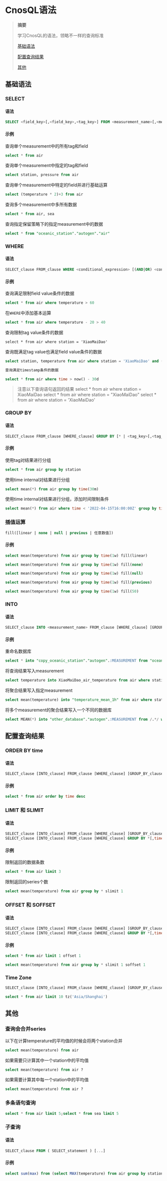 # CnosQL语法

> **摘要**
> 
> 学习CnosQL的语法，领略不一样的查询标准
> 
> [基础语法](#基础语法)
> 
> [配置查询结果](#配置查询结果)
> 
> [其他](#其他)

## 基础语法

### SELECT

#### 语法
```sql
SELECT <field_key>[,<field_key>,<tag_key>] FROM <measurement_name>[,<measurement_name>]
```

#### 示例
查询单个measurement中的所有tag和field
```sql
select * from air
```
查询单个measurement中指定的tag和field
```sql
select station, pressure from air
```
查询单个measurement中特定的field并进行基础运算
```sql
select (temperature * 2)+3 from air
```
查询多个measurement中多所有数据
```sql
select * from air, sea
```
查询指定保留策略下的指定measurement中的数据
```sql
select * from "oceanic_station"."autogen"."air"
```

### WHERE

#### 语法
```sql
SELECT_clause FROM_clause WHERE <conditional_expression> [(AND|OR) <conditional_expression> [...]]
```

#### 示例

查询满足限制field value条件的数据
```sql
select * from air where temperature > 60
```

在`WHERE`中添加基本运算
```sql
select * from air where temperature - 20 > 40
```

查询限制tag value条件的数据
```
select * from air where station = 'XiaoMaiDao'
```

查询既满足tag value也满足field value条件的数据
```sql
select station, temperature from air where station = 'XiaoMaiDao' and (temperature > 50 and temperature < 60)
```

```sql
查询满足timestamp条件的数据
```
```sql
select * from air where time > now() - 30d
```

> 注意以下查询语句返回的结果
> select * from air where station = XiaoMaiDao
> select * from air where station = "XiaoMaiDao"
> select * from air where station = 'XiaoMaiDao'

### GROUP BY
#### 语法
```sql
SELECT_clause FROM_clause [WHERE_clause] GROUP BY [* | <tag_key>[,<tag_key]]
```
#### 示例
使用tag对结果进行分组
```sql
select * from air group by station
```

使用time internal对结果进行分组
```sql
select mean(*) from air group by time(30m)
```

使用time internal对结果进行分组，添加时间限制条件

```sql
select mean(*) from air where time < '2022-04-15T16:00:00Z' group by time(30m)
```

### 插值运算

```sql
fill([linear | none | null | previous | 任意数值])
```

#### 示例

```sql
select mean(temperature) from air group by time(1w) fill(linear)
```

```sql
select mean(temperature) from air group by time(1w) fill(none)
```

```sql
select mean(temperature) from air group by time(1w) fill(null)
```

```sql
select mean(temperature) from air group by time(1w) fill(previous)
```

```sql
select mean(temperature) from air group by time(1w) fill(50)
```


### INTO

#### 语法
```sql
SELECT_clause INTO <measurement_name> FROM_clause [WHERE_clause] [GROUP_BY_clause]
```
#### 示例

重命名数据库
```sql
select * into "copy_oceanic_station"."autogen".:MEASUREMENT from "oceanic_station"."autogen"./.*/ group by *
```

将查询结果写入measurement
```sql
select temperature into XiaoMaiDao_air_temperature from air where station = 'XiaoMaiDao'
```

将聚合结果写入指定measurement
```sql
select mean(temperature) into "temperature_mean_1h" from air where station = 'XiaoMaiDao' and time >= '2022-03-01T00:00:00Z' and time <= '2022-04-01T00:00:00Z' group by time(1h)
```

将多个measurement的聚合结果写入一个不同的数据库

```sql
select MEAN(*) into "other_database"."autogen".:MEASUREMENT from /.*/ where time >= '2022-03-01T00:00:00Z' and time <= '2022-04-01T00:06:00Z' group by time(1h)
```


## 配置查询结果

### ORDER BY time

#### 语法
```sql
SELECT_clause [INTO_clause] FROM_clause [WHERE_clause] [GROUP_BY_clause] ORDER BY time DESC
```
#### 示例

```sql
select * from air order by time desc
```

### LIMIT 和 SLIMIT

#### 语法
```sql
SELECT_clause [INTO_clause] FROM_clause [WHERE_clause] [GROUP_BY_clause] [ORDER_BY_clause] LIMIT <N>
SELECT_clause [INTO_clause] FROM_clause [WHERE_clause] GROUP BY *[,time(<time_interval>)] [ORDER_BY_clause] SLIMIT <N>
```
#### 示例

限制返回的数据条数
```sql
select * from air limit 3
```
限制返回的series个数
```sql
select mean(temperature) from air group by * slimit 1
```


### OFFSET 和 SOFFSET
#### 语法
```sql
SELECT_clause [INTO_clause] FROM_clause [WHERE_clause] [GROUP_BY_clause] [ORDER_BY_clause] LIMIT_clause OFFSET <N> [SLIMIT_clause]
SELECT_clause [INTO_clause] FROM_clause [WHERE_clause] GROUP BY *[,time(time_interval)] [ORDER_BY_clause] [LIMIT_clause] [OFFSET_clause] SLIMIT_clause SOFFSET <N>
```
#### 示例
```sql
select * from air limit 1 offset 1
```
```sql
select mean(temperature) from air group by * slimit 1 soffset 1
```

### Time Zone
```sql
SELECT_clause [INTO_clause] FROM_clause [WHERE_clause] [GROUP_BY_clause] [ORDER_BY_clause] [LIMIT_clause] [OFFSET_clause] [SLIMIT_clause] [SOFFSET_clause] tz('<time_zone>')
```
```sql
select * from air limit 10 tz('Asia/Shanghai')
```


## 其他

### 查询会合并series
以下在计算temperature的平均值的时候会将两个station合并
```sql
select mean(temperature) from air
```
如果需要只计算其中一个station中的平均值
```sql
select mean(temperature) from air ?
```
如果需要计算其中每一个station中的平均值
```sql
select mean(temperature) from air ?
```
### 多条语句查询
```sql
select * from air limit 5;select * from sea limit 5
```
### 子查询
#### 语法
```sql
SELECT_clause FROM ( SELECT_statement ) [...]
```
#### 示例
```sql
select sum(max) from (select MAX(temperature) from air group by station)
```

